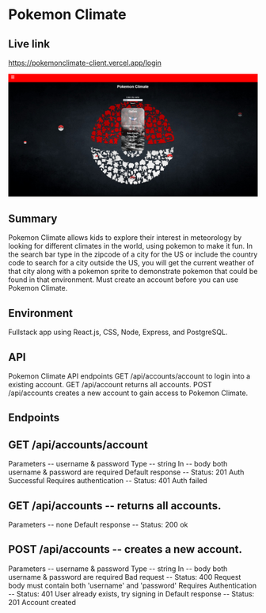 # Pokemon Climate

## Live link 

https://pokemonclimate-client.vercel.app/login

![Screenshot](https://github.com/JordyPena/Portfolio/blob/main/images/project-screenshots/PokemonClimate.png)

## Summary

Pokemon Climate allows kids to explore their interest in meteorology by looking for different climates in the world, using pokemon to make it fun. In the search bar type in the zipcode of a city for the US or include the country code to search for a city outside the US, you will get the current weather of that city along with a pokemon sprite to demonstrate pokemon that could be found in that environment. Must create an account before you can use Pokemon Climate.

## Environment 

Fullstack app using React.js, CSS, Node, Express, and PostgreSQL.

## API 

Pokemon Climate API endpoints GET /api/accounts/account to login into a existing account. GET /api/account returns all accounts. POST /api/accounts creates a new account to gain access to Pokemon Climate.

## Endpoints

## GET /api/accounts/account
 Parameters -- username & password
 Type -- string 
 In -- body both username & password are required
 Default response -- Status: 201 Auth Successful 
 Requires authentication -- Status: 401 Auth failed

## GET /api/accounts -- returns all accounts.
 Parameters -- none
 Default response -- Status: 200 ok

## POST /api/accounts -- creates a new account.
 Parameters -- username & password
 Type -- string
 In -- body both username & password are required
 Bad request -- Status: 400 Request body must contain both 'username' and 'password'
 Requires Authentication -- Status: 401 User already exists, try signing in
 Default response -- Status: 201 Account created
